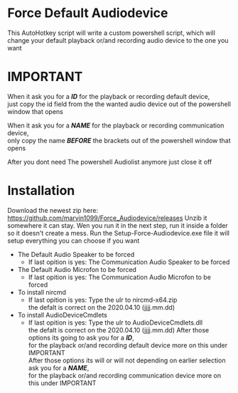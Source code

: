 # Force Default Audiodevice
This AutoHotkey script will write a custom powershell script, 
which will change your default playback or/and recording audio device to the one you want

# IMPORTANT
When it ask you for a ***ID*** for the playback or recording default device,  
just copy the id field from the the wanted audio device out of the powershell window that opens

When it ask you for a ***NAME*** for the playback or recording communication device,  
only copy the name ***BEFORE*** the brackets out of the powershell window that opens

After you dont need The powershell Audiolist anymore just close it off

# Installation
Download the newest zip here: 
https://github.com/marvin1099/Force_Audiodevice/releases
Unzib it somewhere it can stay. 
Wen you run it in the next step, 
run it inside a folder so it doesn't create a mess. 
Run the Setup-Force-Audiodevice.exe file it will setup everything 
you can choose if you want 
- The Default Audio Speaker to be forced
  - If last opition is yes: The Communication Audio Speaker to be forced
- The Default Audio Microfon to be forced
  - If last opition is yes: The Communication Audio Microfon to be forced
- To install nircmd
  - If last opition is yes: Type the ulr to nircmd-x64.zip  
    the defalt is correct on the 2020.04.10 (jjjj.mm.dd) 
- To install AudioDeviceCmdlets
  - If last opition is yes: Type the ulr to AudioDeviceCmdlets.dll  
    the defalt is correct on the 2020.04.10 (jjjj.mm.dd)
After those options its going to ask you for a ***ID***,  
for the playback or/and recording default device more on this under IMPORTANT  
After those options its will or will not depending on earlier selection ask you for a ***NAME***,   
for the playback or/and recording communication device more on this under IMPORTANT  

